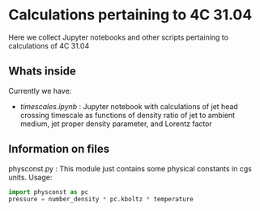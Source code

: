 # Calculations pertaining to 4C 31.04

Here we collect Jupyter notebooks and other scripts pertaining to calculations of 4C 31.04

## Whats inside

Currently we have:
- *timescales.ipynb* : Jupyter notebook with calculations of jet head crossing timescale as functions of density ratio of jet to ambient medium, jet proper density parameter, and Lorentz factor


## Information on files

physconst.py
: This module just contains some physical constants in cgs units.
  Usage:
  ``` python
  import physconst as pc
  pressure = number_density * pc.kboltz * temperature
  ```
